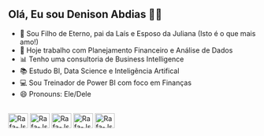 ## Olá, Eu sou Denison Abdias ✌🏾

- 💙 Sou Filho de Eterno, pai da Laís e Esposo da Juliana (Isto é o que mais amo!)
- 💼 Hoje trabalho com Planejamento Financeiro e Análise de Dados
- 📊 Tenho uma consultoria de Business Intelligence
- 📚 Estudo BI, Data Science e Inteligência Artifical
- 💻 Sou Treinador de Power BI com foco em Finanças
- 😄 Pronouns: Ele/Dele
<Div style="Display: inline_block"><br>
  <img align="center" alt="Rafa-Js" height="30" width="40" src="https://cdn.jsdelivr.net/gh/devicons/devicon@latest/icons/azuresqldatabase/azuresqldatabase-original.svg" />
  <img align="center" alt="Rafa-Js" height="30" width="40" src="https://cdn.jsdelivr.net/gh/devicons/devicon@latest/icons/azure/azure-original.svg" />          
  <img align="center" alt="Rafa-Js" height="30" width="40" src="https://cdn.jsdelivr.net/gh/devicons/devicon@latest/icons/postgresql/postgresql-original-wordmark.svg" />          
  <img align="center" alt="Rafa-Js" height="30" width="40" src="https://cdn.jsdelivr.net/gh/devicons/devicon@latest/icons/python/python-original-wordmark.svg" />
  <img align="center" alt="Rafa-Js" height="30" width="40" src="https://cdn.jsdelivr.net/gh/devicons/devicon@latest/icons/microsoftsqlserver/microsoftsqlserver-original-wordmark.svg" />                 
</Div>
